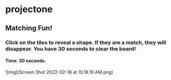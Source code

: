 # projectone

## Matching Fun!

### Click on the tiles to reveal a shape. If they are a match, they will disappear. You have 30 seconds to clear the board!

#### Time: 30 seconds.

![img](Screen Shot 2022-02-18 at 10.18.19 AM.png)






